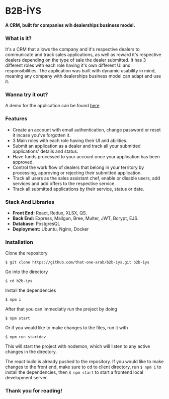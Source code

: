 # B2B-İYS
####  A CRM, built for companies wih dealerships business model.

### What is it?

It's a CRM that allows the company and it's respective dealers to communicate and track sales applications, as well as reward it's respective dealers depending on the type of sale the dealer submitted.
It has 3 different roles with each role having it's own different UI and responsibilities.
The application was built with dynamic usability in mind, meaning any company with dealerships business model can adapt and use it.

### Wanna try it out?

A demo for the application can be found [here](https://projects.b2b-iys.muhammed-aldulaimi.com/)

### Features

- Create an account with email authentication, change password or reset it incase you've forgotten it.
- 3 Main roles with each role having their UI and abilities.
- Submit an application as a dealer and track all your submitted applications' details and status.
- Have funds processed to your account once your application has been approved.
- Control the work flow of dealers that belong in your territory by processing, approving or rejecting their submitted application.
- Track all users as the sales assistant chef, enable or disable users, add services and add offers to the respective service.
- Track all submitted applications by their service, status or date.


### Stack And Libraries
- **Front End:** React, Redux, XLSX, QS.
- **Back End:** Express, Mailgun, Bree, Multer, JWT, Bcrypt, EJS.
- **Database:** PostgresQL
- **Deployment:** Ubuntu, Nginx, Docker

### Installation
Clone the repository

`$ git clone https://github.com/that-one-arab/b2b-iys.git b2b-iys`

Go into the directory

`$ cd b2b-iys`

Install the dependencies

`$ npm i`

After that you can immediatly run the project by doing

`$ npm start`

Or if you would like to make changes to the files, run it with

`$ npm run startdev`

This will start the project with nodemon, which will listen to any active changes in the directory.

The react build is already pushed to the repository. If you would like to make changes to the front end, make sure to cd to client directory, run `$ npm i` to install the dependencies, then `$ npm start` to start a frontend local development server.


### Thank you for reading!
